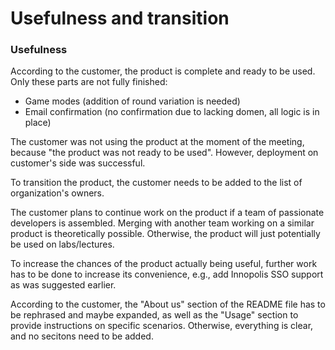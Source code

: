 # Usefulness and transition 
### Usefulness
According to the customer, the product is complete and ready to be used. Only these parts are not fully finished:
- Game modes (addition of round variation is needed)
- Email confirmation (no confirmation due to lacking domen, all logic is in place)

The customer was not using the product at the moment of the meeting, because "the product was not ready to be used".
However, deployment on customer's side was successful.

To transition the product, the customer needs to be added to the list of organization's owners.

The customer plans to continue work on the product if a team of passionate developers is assembled. Merging with another team working on a similar product is theoretically possible. Otherwise, the product will just potentially be used on labs/lectures.

To increase the chances of the product actually being useful, further work has to be done to increase its convenience, e.g., add Innopolis SSO support as was suggested earlier.

According to the customer, the "About us" section of the README file has to be rephrased and maybe expanded, as well as the "Usage" section to provide instructions on specific scenarios. Otherwise, everything is clear, and no secitons need to be added. 

